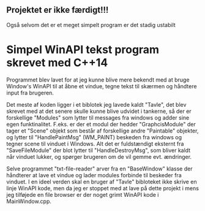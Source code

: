 ## Projektet er ikke færdigt!!! 
Også selvom det er et meget simpelt program er det stadig ustabilt

# Simpel WinAPI tekst program skrevet med C++14
Programmet blev lavet for at jeg kunne blive mere bekendt med at bruge Window's WinAPI til at åbne et vindue, tegne tekst til skærmen og håndtere input fra brugeren.

Det meste af koden ligger i et biblotek jeg lavede kaldt "Tavle", det blev skrevet med at det senere skulle kunne blive udvidet i tankerne,
så der er forskellige "Modules" som lytter til messages fra windows og adder sine egen funktinalitet.
F.eks. er der et modul der hedder "GraphcisModule" der tager et "Scene" objekt som består af forskellige andre "Paintable" objekter, og lytter til "HandlePaintMsg" (WM_PAINT) beskeden fra windows og tegner scene til vinduet i Windows. 
Alt det er fuldstændigt eksternt fra "SaveFileModule" der blot lytter til "HandleDestroyMsg", som bliver kaldt når vinduet lukker, og spørger brugeren om de vil gemme evt. ændringer.

Selve programmet "txt-file-reader" arver fra en "BaseWindow" klasse der håndterer at lave et vindue og lader modules forbinde til beskeder fra vinduet. 
I en ideel verden skal en bruger af "Tavle" bibloteket ikke skrive en linje WinAPI kode, men da jeg er stoppet med at lave på dette projekt i mens jeg tilføjede en file browser er der noget grimt WinAPI kode i MainWindow.cpp.
